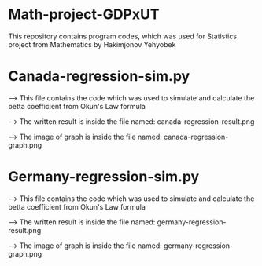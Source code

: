 # Math-project-GDPxUT
This repository contains program codes, which was used for Statistics project from Mathematics by Hakimjonov Yehyobek

# Canada-regression-sim.py 
  --> This file contains the code which was used to simulate and calculate the betta coefficient from Okun's Law formula 
  
  --> The written result is inside the file named: canada-regression-result.png 

  --> The image of graph is inside the file named: canada-regression-graph.png

# Germany-regression-sim.py 
  --> This file contains the code which was used to simulate and calculate the betta coefficient from Okun's Law formula 
  
  --> The written result is inside the file named: germany-regression-result.png 

  --> The image of graph is inside the file named: germany-regression-graph.png
